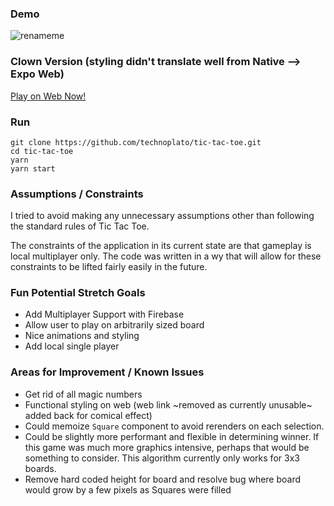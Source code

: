 ### Demo
![renameme](https://user-images.githubusercontent.com/6922904/94445492-7a531a00-0175-11eb-9828-f4979ae930e0.gif)

### Clown Version (styling didn't translate well from Native --> Expo Web)
[Play on Web Now!](https://zealous-wright-c508cd.netlify.app/)

### Run

```
git clone https://github.com/technoplato/tic-tac-toe.git
cd tic-tac-toe
yarn
yarn start
```

### Assumptions / Constraints

I tried to avoid making any unnecessary assumptions other than following the standard rules of Tic Tac Toe. 

The constraints of the application in its current state are that gameplay is local multiplayer only. The code was written in a wy that will allow for these constraints to be lifted fairly easily in the future.

### Fun Potential Stretch Goals

- Add Multiplayer Support with Firebase
- Allow user to play on arbitrarily sized board
- Nice animations and styling
- Add local single player

### Areas for Improvement / Known Issues

- Get rid of all magic numbers
- Functional styling on web (web link ~removed as currently unusable~ added back for comical effect)
- Could memoize `Square` component to avoid rerenders on each selection.
- Could be slightly more performant and flexible in determining winner. If this game was much more graphics intensive, perhaps that would be something to consider. This algorithm currently only works for 3x3 boards.  
- Remove hard coded height for board and resolve bug where board would grow by a few pixels as Squares were filled
